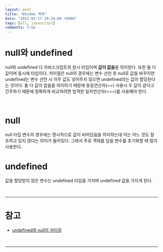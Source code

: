 ```yaml
---
layout: post
title: "Window 객체"
data: "2022-02-27 19:34:00 +0900"
tags: [all, javascript]
comments: true
---
```


# null와 undefined

null와 undefined 다 자바스크립트의 원시 타입이며 **값이 없음**을 의미한다. 또한 둘 다 값이며 동시에 타입이다. 차이점은 null의 경우에는 변수 선언 후 null로 값을 바꾸지만 undefined는 변수 선언 시 아무 값도 넣어주지 않으면 undefined라는 값이 할당된다는 것이다.
둘 다 값이 없음을 의미하기 때문에 동등연산자(==) 사용시 두 값이 같다고 간주하기 때문에 정확하게 비교하려면 엄격한 일치연산자(===)를 사용해야 한다.

<br>

# null

null 타입 변수의 경우에는 명시적으로 값이 비어있음을 의미하는데 이는 어느 것도 참조하고 있지 않다는 의미가 들어있다. 그래서 주로 객체를 담을 변수를 초기화할 때 많이 사용한다.

# undefined

값을 할당받지 않은 변수는 undefined 타입을 가지며 undefined 값을 가지게 된다.

<br>

---

# 참고

- <a href="https://webclub.tistory.com/1" target="_blank">undefined와 null의 차이점</a>

<br>

---
